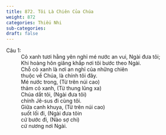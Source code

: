 ```yaml
---
title: 872. Tôi Là Chiên Của Chúa
weight: 872
categories: Thiếu Nhi
sub-categories: 
draft: false
---
```

<dl><dt>Câu 1:</dt><dd data-verse="1">Cỏ xanh tươi hằng yên nghỉ mé nước an vui, Ngài đưa tôi; <br/>Khi hoàng hôn giăng khắp nơi tôi bước theo Ngài. <br/>Chỗ cỏ xanh là nơi an nghỉ của những chiên <br/>thuộc về Chúa, là chính tôi đây. <br/>Mé nước trong, (Từ trên núi cao) <br/>thảm cỏ xanh, (Từ thung lũng xa) <br/>Chúa dắt tôi, (Ngài đưa tôi) <br/>chính Jê-sus đi cùng tôi. <br/>Giữa canh khuya, (Từ trên núi cao) <br/>suốt lối đi, (Ngài đưa tôin <br/>cứ bước đi, (Nào sợ chi) <br/>cứ nương nơi Ngài. </dd></dl>